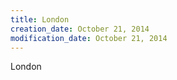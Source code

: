 ```yaml
---
title: London
creation_date: October 21, 2014
modification_date: October 21, 2014
---
```



London

